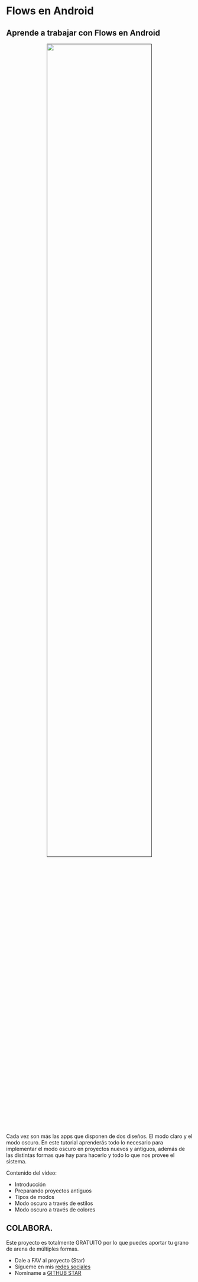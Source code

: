 # Flows en Android

## Aprende a trabajar con Flows en Android

<p align="center">
<a href="">
<img src="" style="height: 75%; width:75%;"/></center> </a></p>

Cada vez son más las apps que disponen de dos diseños. El modo claro y el modo oscuro. En este tutorial aprenderás todo lo necesario para implementar el modo oscuro en proyectos nuevos y antiguos, además de las distintas formas que hay para hacerlo y todo lo que nos provee el sistema.

Contenido del vídeo:
<br />
- Introducción
- Preparando proyectos antiguos
- Tipos de modos
- Modo oscuro a través de estilos
- Modo oscuro a través de colores

## COLABORA.

Este proyecto es totalmente GRATUITO por lo que puedes aportar tu grano de arena de múltiples formas.

- Dale a FAV al proyecto (Star)
- Sígueme en mis [redes sociales](https://aristi.dev)
- Nomíname a [GITHUB STAR](https://stars.github.com/nominate/)
